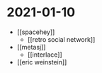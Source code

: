 # 2021-01-10

- [[spacehey]]
  - [[retro social network]]
- [[metasj]]
  - [[interlace]]
- [[eric weinstein]]